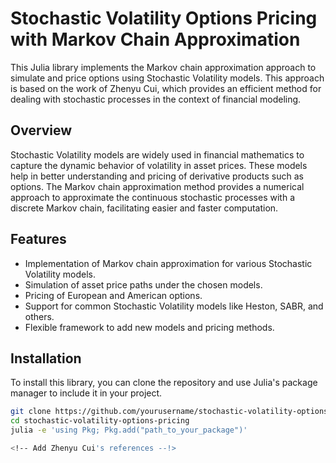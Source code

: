 # Stochastic Volatility Options Pricing with Markov Chain Approximation

This Julia library implements the Markov chain approximation approach to simulate and price options using Stochastic Volatility models. This approach is based on the work of Zhenyu Cui, which provides an efficient method for dealing with stochastic processes in the context of financial modeling.

## Overview

Stochastic Volatility models are widely used in financial mathematics to capture the dynamic behavior of volatility in asset prices. These models help in better understanding and pricing of derivative products such as options. The Markov chain approximation method provides a numerical approach to approximate the continuous stochastic processes with a discrete Markov chain, facilitating easier and faster computation.

## Features

- Implementation of Markov chain approximation for various Stochastic Volatility models.
- Simulation of asset price paths under the chosen models.
- Pricing of European and American options.
- Support for common Stochastic Volatility models like Heston, SABR, and others.
- Flexible framework to add new models and pricing methods.

## Installation

To install this library, you can clone the repository and use Julia's package manager to include it in your project.

```sh
git clone https://github.com/yourusername/stochastic-volatility-options-pricing.git
cd stochastic-volatility-options-pricing
julia -e 'using Pkg; Pkg.add("path_to_your_package")'

<!-- Add Zhenyu Cui's references --!>

